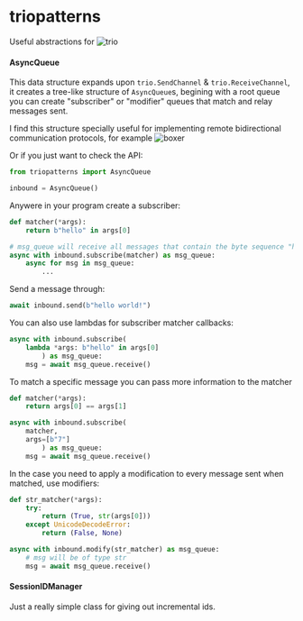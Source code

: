 # triopatterns

Useful abstractions for ![trio](https://github.com/python-trio/trio)

#### AsyncQueue

This data structure expands upon `trio.SendChannel` & `trio.ReceiveChannel`, it creates a tree-like structure of `AsyncQueue`s, begining with a root queue you can create "subscriber" or "modifier" queues that match and relay messages sent.

I find this structure specially useful for implementing remote bidirectional communication protocols, for example ![boxer](https://github.com/guilledk/boxer)

Or if you just want to check the API:

```python
from triopatterns import AsyncQueue

inbound = AsyncQueue()
```

Anywere in your program create a subscriber:

```python
def matcher(*args):
    return b"hello" in args[0]

# msg_queue will receive all messages that contain the byte sequence "hello"
async with inbound.subscribe(matcher) as msg_queue:
    async for msg in msg_queue:
        ...
```

Send a message through:

```python
await inbound.send(b"hello world!")
```

You can also use lambdas for subscriber matcher callbacks:

```python
async with inbound.subscribe(
    lambda *args: b"hello" in args[0]
        ) as msg_queue:
    msg = await msg_queue.receive()
```

To match a specific message you can pass more information to the matcher
```python
def matcher(*args):
    return args[0] == args[1]

async with inbound.subscribe(
    matcher,
    args=[b"7"]
        ) as msg_queue:
    msg = await msg_queue.receive()
```

In the case you need to apply a modification to every message sent when matched, use modifiers:

```python
def str_matcher(*args):
    try:
        return (True, str(args[0]))
    except UnicodeDecodeError:
        return (False, None)

async with inbound.modify(str_matcher) as msg_queue:
    # msg will be of type str
    msg = await msg_queue.receive()
```

#### SessionIDManager

Just a really simple class for giving out incremental ids.